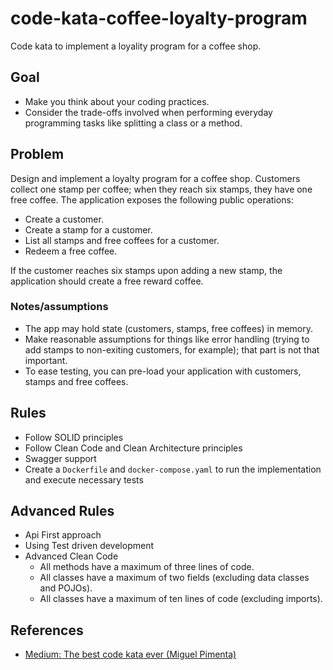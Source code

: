 # code-kata-coffee-loyalty-program
Code kata to implement a loyality program for a coffee shop.

## Goal
- Make you think about your coding practices.
- Consider the trade-offs involved when performing everyday programming tasks like splitting a class or a method.

## Problem
Design and implement a loyalty program for a coffee shop. Customers collect one stamp per coffee; when they reach six stamps, 
they have one free coffee. The application exposes the following public operations:
- Create a customer.
- Create a stamp for a customer.
- List all stamps and free coffees for a customer.
- Redeem a free coffee.

If the customer reaches six stamps upon adding a new stamp, the application should create a free reward coffee.

### Notes/assumptions
- The app may hold state (customers, stamps, free coffees) in memory.
- Make reasonable assumptions for things like error handling (trying to add stamps to non-exiting customers, for example); that part is not that important.
- To ease testing, you can pre-load your application with customers, stamps and free coffees.

## Rules
- Follow SOLID principles
- Follow Clean Code and Clean Architecture principles
- Swagger support
- Create a `Dockerfile` and `docker-compose.yaml` to run the implementation and execute necessary tests

## Advanced Rules
- Api First approach
- Using Test driven development
- Advanced Clean Code
  - All methods have a maximum of three lines of code.
  - All classes have a maximum of two fields (excluding data classes and POJOs).
  - All classes have a maximum of ten lines of code (excluding imports).

## References
- [Medium: The best code kata ever (Miguel Pimenta)](https://medium.com/@migpimenta/the-best-code-kata-ever-61722511ebc)
